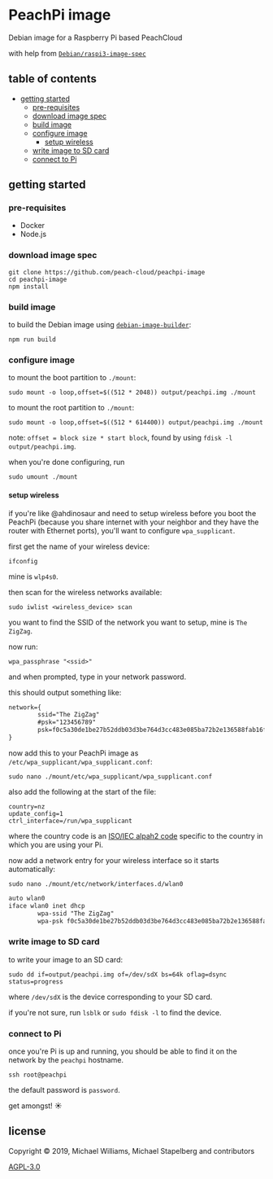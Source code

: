 # PeachPi image

Debian image for a Raspberry Pi based PeachCloud

with help from [`Debian/raspi3-image-spec`](https://github.com/Debian/raspi3-image-spec)

## table of contents

- [getting started](#getting-started)
  - [pre-requisites](#pre-requisites)
  - [download image spec](#download-image-spec)
  - [build image](#build-image)
  - [configure image](#configure-image)
    - [setup wireless](#setup-wireless)
  - [write image to SD card](#write-image-to-SD-card)
  - [connect to Pi](#connect-to-Pi)

## getting started

### pre-requisites

- Docker
- Node.js

### download image spec

```
git clone https://github.com/peach-cloud/peachpi-image
cd peachpi-image
npm install
```

### build image

to build the Debian image using [`debian-image-builder`](https://github.com/ahdinosaur/debian-image-builder):

```
npm run build
```

### configure image

to mount the boot partition to `./mount`:

```shell
sudo mount -o loop,offset=$((512 * 2048)) output/peachpi.img ./mount
```

to mount the root partition to `./mount`:

```shell
sudo mount -o loop,offset=$((512 * 614400)) output/peachpi.img ./mount
```

note: `offset = block size * start block`, found by using `fdisk -l output/peachpi.img`.

when you're done configuring, run

```shell
sudo umount ./mount
```

#### setup wireless

if you're like @ahdinosaur and need to setup wireless before you boot the PeachPi (because you share internet with your neighbor and they have the router with Ethernet ports), you'll want to configure `wpa_supplicant`.

first get the name of your wireless device:

```shell
ifconfig
```

mine is `wlp4s0`.

then scan for the wireless networks available:

```shell
sudo iwlist <wireless_device> scan
```

you want to find the SSID of the network you want to setup, mine is `The ZigZag`.

now run:

```shell
wpa_passphrase "<ssid>"
```

and when prompted, type in your network password.

this should output something like:

```txt
network={
        ssid="The ZigZag"
        #psk="123456789"
        psk=f0c5a30de1be27b52ddb03d3be764d3cc483e085ba72b2e136588fab16f42624
}
```

now add this to your PeachPi image as `/etc/wpa_supplicant/wpa_supplicant.conf`:

```shell
sudo nano ./mount/etc/wpa_supplicant/wpa_supplicant.conf
```

also add the following at the start of the file:

```
country=nz
update_config=1
ctrl_interface=/run/wpa_supplicant
```

where the country code is an [ISO/IEC alpah2 code](https://en.wikipedia.org/wiki/ISO_3166-1_alpha-2#Officially_assigned_code_elements) specific to the country in which you are using your Pi.

now add a network entry for your wireless interface so it starts automatically:

```shell
sudo nano ./mount/etc/network/interfaces.d/wlan0
```

```txt
auto wlan0
iface wlan0 inet dhcp
        wpa-ssid "The ZigZag"
        wpa-psk f0c5a30de1be27b52ddb03d3be764d3cc483e085ba72b2e136588fab16f42624
```

### write image to SD card

to write your image to an SD card:

```shell
sudo dd if=output/peachpi.img of=/dev/sdX bs=64k oflag=dsync status=progress
```

where `/dev/sdX` is the device corresponding to your SD card.

if you're not sure, run `lsblk` or `sudo fdisk -l` to find the device.

### connect to Pi

once you're Pi is up and running, you should be able to find it on the network by the `peachpi` hostname.

```shell
ssh root@peachpi
```

the default password is `password`.

get amongst! :sunny:

## license

Copyright © 2019, Michael Williams, Michael Stapelberg and contributors

[AGPL-3.0](./LICENSE)
